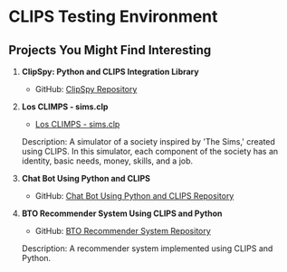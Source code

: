 # CLIPS Testing Environment

## Projects You Might Find Interesting

1. **ClipSpy: Python and CLIPS Integration Library**
   - GitHub: [ClipSpy Repository](https://github.com/noxdafox/clipspy)

2. **Los CLIMPS - sims.clp**
   - [Los CLIMPS - sims.clp](https://github.com/ireneguerra/clipspy)
   
   Description: A simulator of a society inspired by 'The Sims,' created using CLIPS. In this simulator, each component of the society has an identity, basic needs, money, skills, and a job.

3. **Chat Bot Using Python and CLIPS**
   - GitHub: [Chat Bot Using Python and CLIPS Repository](https://github.com/hsmfawaz/Chat-Bot-Using-python-and-CLIPS)

4. **BTO Recommender System Using CLIPS and Python**
   - GitHub: [BTO Recommender System Repository](https://github.com/yehan-chang/clips_recommender_system)

   Description: A recommender system implemented using CLIPS and Python.
